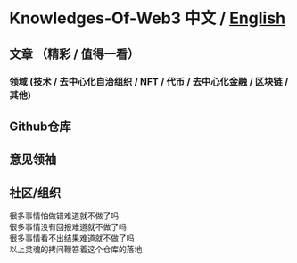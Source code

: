 # Knowledges-Of-Web3 中文 / [English](./README_En.md)

## 文章 （精彩 / 值得一看）

### 领域 (技术 / 去中心化自治组织 / NFT / 代币 / 去中心化金融 / 区块链 / 其他)

## Github仓库

## 意见领袖

## 社区/组织

很多事情怕做错难道就不做了吗  
很多事情没有回报难道就不做了吗  
很多事情看不出结果难道就不做了吗  
以上灵魂的拷问鞭笞着这个仓库的落地  
